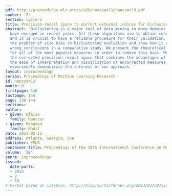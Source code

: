 ```yaml
---
pdf: http://proceedings.mlr.press/v28/hanczar13/hanczar13.pdf
number: '2'
section: cycle-2
title: Precision-recall space to correct external indices for biclustering
abstract: 'Biclustering is a major tool of data mining in many domains and many algorithms
  have emerged in recent years. All these algorithms aim to obtain coherent biclusters
  and it is crucial to have a reliable procedure for their validation. We point out
  the problem of size bias in biclustering evaluation and show how it can lead to
  wrong conclusions in a comparative study. We present the theoretical corrections
  for all of the most popular measures in order to remove this bias. We introduce
  the corrected precision-recall space that combines the advantages of corrected measures,
  the ease of interpretation and visualization of uncorrected measures. Numerical
  experiments demonstrate the interest of our approach. '
layout: inproceedings
series: Proceedings of Machine Learning Research
id: hanczar13
month: 0
firstpage: 136
lastpage: 144
page: 136-144
sections: 
author:
- given: Blaise
  family: Hanczar
- given: Mohamed
  family: Nadif
date: 2013-02-13
address: Atlanta, Georgia, USA
publisher: PMLR
container-title: Proceedings of the 30th International Conference on Machine Learning
volume: '28'
genre: inproceedings
issued:
  date-parts:
  - 2013
  - 2
  - 13
# Format based on citeproc: http://blog.martinfenner.org/2013/07/30/citeproc-yaml-for-bibliographies/
---
```

